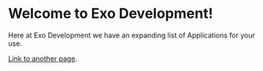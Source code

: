 # Welcome to Exo Development!
Here at Exo Development we have an expanding list of Applications for your use. 

[Link to another page](./another-page.html).
